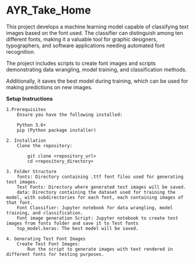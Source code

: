 # AYR_Take_Home
This project develops a machine learning model capable of classifying text images based on the font used. The classifier can distinguish among ten different fonts, making it a valuable tool for graphic designers, typographers, and software applications needing automated font recognition. 

The project includes scripts to create font images and scripts demonstrating data wrangling, model training, and classification methods. 

Additionally, it saves the best model during training, which can be used for making predictions on new images.

<b> Setup Instructions </b>

    1.Prerequisites
        Ensure you have the following installed:

        Python 3.6+
        pip (Python package installer)

    2. Installation
        Clone the repository:

            git clone <repository_url>
            cd <repository_directory>

    3. Folder Structure
        fonts: Directory containing .ttf font files used for generating test images.
        Test Fonts: Directory where generated test images will be saved.
        data: Directory containing the dataset used for training the model, with subdirectories for each font, each containing images of that font.
        Font Classifier: Jupyter notebook for data wrangling, model training, and classification.
        Font image generation Script: Jupyter notebook to create test images from fonts folder and save it to Test fonts
        top_model.keras: The best model will be saved.

    4. Generating Test Font Images
        Create Test Font Images:
            Run the script to generate images with text rendered in different fonts for testing purposes.
                

